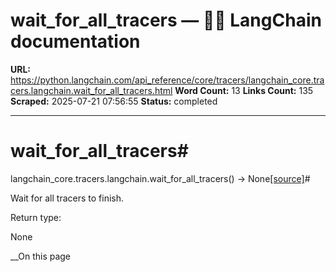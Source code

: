 # wait_for_all_tracers — 🦜🔗 LangChain  documentation

**URL:** https://python.langchain.com/api_reference/core/tracers/langchain_core.tracers.langchain.wait_for_all_tracers.html
**Word Count:** 13
**Links Count:** 135
**Scraped:** 2025-07-21 07:56:55
**Status:** completed

---

# wait\_for\_all\_tracers\#

langchain\_core.tracers.langchain.wait\_for\_all\_tracers\(\) → None[\[source\]](https://python.langchain.com/api_reference/_modules/langchain_core/tracers/langchain.html#wait_for_all_tracers)\#     

Wait for all tracers to finish.

Return type:     

None

__On this page